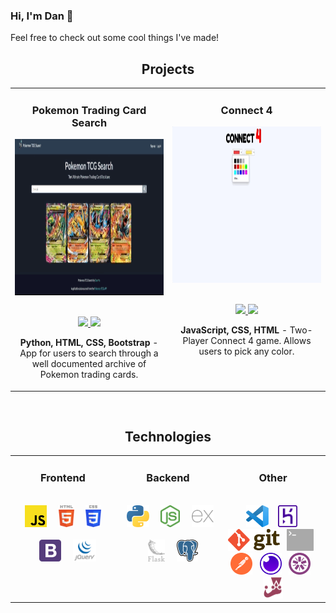 ### Hi, I'm Dan 👋

Feel free to check out some cool things I've made!

<!--
**thedvo/thedvo** is a ✨ _special_ ✨ repository because its `README.md` (this file) appears on your GitHub profile.

Here are some ideas to get you started:

- 🔭 I’m currently working on ... 
- 🌱 I’m currently learning ...
- 👯 I’m looking to collaborate on ...
- 🤔 I’m looking for help with ...
- 💬 Ask me about ...
- 📫 How to reach me: ...
- 😄 Pronouns: ...
- ⚡ Fun fact: ...
-->

<h2 align="center" color="white">Projects</h2>
    <div align="center">
        <table>
            <tr>
                <td valign="top" width="50%">
                    <h3 align="center" color="white">Pokemon Trading Card Search</h3>
                    <div align="center">
                        <a href='https://pokemon-tcg-search-dvo.herokuapp.com/'>
                            <img src="images/app-demos/poke_search_demo.gif" alt="pokemon-tcg-search-info" height="250px" />
                        </a>
                        <br>
                        <br>
                        <p>
                            <a href="https://github.com/thedvo/pokemon-trading-card-search-app" target="_blank">
                                <img src="https://img.shields.io/badge/Repo-lightgrey?style=for-the-badge&logo=github" />
                            </a>
                            <a href="https://pokemon-tcg-search-dvo.herokuapp.com/" target="_blank">
                                <img src="https://img.shields.io/badge/-website-green?style=for-the-badge&color=0071D7" />
                            </a>
                        </p>
                        <p><strong>Python, HTML, CSS, Bootstrap </strong> - App for users to search through a well documented archive of Pokemon trading cards. </p>
                    </div>
                </td>
                <td valign="top" width="50%">
                    <h3 align="center" color="white">Connect 4</h3>
                    <div align="center">
                        <a href='https://thedvo.github.io/Connect-Four/'>
                            <img src="images/app-demos/connect-4-demo.gif" alt="connect-4-demo-gif" height="250px" />
                        </a>
                        <br>
                        <br>
                        <p>
                            <a href="https://github.com/thedvo/Connect-Four" target="_blank">
                                <img src="https://img.shields.io/badge/Repo-lightgrey?style=for-the-badge&logo=github" />
                            </a>
                            <a href="https://thedvo.github.io/Connect-Four/" target="_blank">
                                <img src="https://img.shields.io/badge/-website-green?style=for-the-badge&color=0071D7" />
                            </a>
                        </p>
                        <p><strong>JavaScript, CSS, HTML</strong> - Two-Player Connect 4 game. Allows users to pick any color. </p>
                    </div>
                </td>
            </tr>
        </table>
    </div>
    <br>

<h2 align="center" color="white">Technologies</h2>
    <div align="center">
        <table>
            <tr>
                <td valign="top" width="33.3333%">
                    <h3 align="center" color="white">Frontend</h2>
                    <br>
                    <div align="center">
                        <img src="images/tech-stack/javascript.svg"
                            alt="JavaScript" title ="JavaScript" height="35" />
                        &nbsp&nbsp&nbsp
                        <img src="images/tech-stack/html-5.svg"
                            alt="HTML" title ="HTML" height="35" />
                        &nbsp&nbsp&nbsp
                        <img src="images/tech-stack/css-3.svg"
                            alt="CSS" title ="CSS" height="35" />
                        <br>
                        <br>
                        &nbsp&nbsp&nbsp
                        <img src="images/tech-stack/bootstrap.svg"
                            alt="Bootstrap" title ="Bootstrap"  height="35" />
                        &nbsp&nbsp&nbsp
                        <img src="images/tech-stack/jquery-vertical.svg"
                            alt="jQuery" title ="jQuery" height="35" />
                    </div>
                </td>
                <td valign="top" width="33.3333%">
                    <h3 align="center" color="white">Backend</h3>
                    <br>
                    <div align="center">
                        &nbsp
                        <img src="images/tech-stack/python.svg"
                            alt="Python" title ="Python" height="35" />
                        &nbsp&nbsp&nbsp
                        <img src="images/tech-stack/nodejs-icon.svg"
                            alt="Node.js" title ="Node.js" height="35" />
                        &nbsp&nbsp&nbsp
                        <img src="images/tech-stack/expressjs-icon.svg"
                            alt="Express" title ="Express" height="35" />
                        <br>
                        <br>
                        &nbsp&nbsp&nbsp
                        <img src="images/tech-stack/flask.svg"
                            alt="Flask" title ="Flask" height="35" />
                        &nbsp&nbsp&nbsp
                        <img src="images/tech-stack/postgresql.svg"
                            alt="Postgresql" title ="PostgreSQL" height="35" />
                        <br>
                        <br>
                    </div>
                </td>
                <td valign="top" width="33.3333%">
                    <h3 align="center" color="white">Other</h3>
                    <br>
                    <div align="center">
                        &nbsp
                        <img src="images/tech-stack/visual-studio-code.svg"
                            alt="VS Code" title ="Visual Studio"  height="35" />
                        &nbsp&nbsp
                        <img src="images/tech-stack/heroku-icon.svg"
                            alt="Heroku" title ="Heroku" height="35" />
                        &nbsp&nbsp
                        <img src="images/tech-stack/Git-logo.svg"
                            alt="Git" title ="Git" height="35" />
                        &nbsp
                        <img src="images/tech-stack/terminal.svg" alt="Terminal" title ="Terminal" height="35" />
                        &nbsp
                        <img src="images/tech-stack/postman-icon.svg"
                            alt="Postman" title ="Postman" height="35" />
                        &nbsp
                        <img src="images/tech-stack/insomnia.svg"
                            alt="Insomnia" title ="Insomnia"  height="35" />
                        &nbsp
                        <img src="images/tech-stack/jasmine.svg"
                            alt="Jasmine" title ="Jasmine" height="35" />
                        &nbsp
                        <img src="images/tech-stack/jest.svg"
                            alt="Jest" title ="Jest" height="35" />
                    </div>
                </td>
            </tr>
        </table>
    </div>
 
